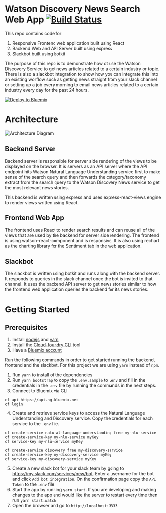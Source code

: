 # Watson Discovery News Search Web App [![Build Status](https://travis-ci.org/ankurp/watson-discovery-news-search.svg?branch=master)](https://travis-ci.org/ankurp/watson-discovery-news-search)

This repo contains code for
1. Responsive Frontend web application built using React
2. Backend Web and API Server built using express
3. Slackbot built using botkit

The purpose of this repo is to demonstrate how ot use the Watson Discovery Service to get news articles related to a certain industry or topic. There is also a slackbot integration to show how you can integrate this into an existing worflow such as getting news straight from your slack channel or setting up a job every morning to email news articles related to a certain industry every day for the past 24 hours.

[![Deploy to Bluemix](https://bluemix.net/deploy/button.png)](https://bluemix.net/deploy?repository=https://github.com/ankurp/watson-discovery-news-search)

# Architecture

![Architecture Diagram](https://raw.githubusercontent.com/ankurp/watson-discovery-news-search/master/docs/architecture.png)

## Backend Server

Backend server is responsible for server side rendering of the views to be displayed on the browser. It is servers as an API server where the API endpoint hits Watson Natural Language Understanding service first to make sense of the search query and then forwards the category/taxonomy extract from the search query to the Watson Discovery News service to get the most relevant news stories.

This backend is written using express and uses express-react-views engine to render views written using React.

## Frontend Web App

The frontend uses React to render search results and can reuse all of the views that are used by the backend for server side rendering. The frontend is using watson-react-component and is responsive. It is also using rechart as the charting library for the Sentiment tab in the web application.

## Slackbot

The slackbot is written using botkit and runs along with the backend server. It responds to queries in the slack channel once the bot is invited to that channel. It uses the backend API server to get news stories similar to how the frontend web application queries the backend for its news stories.

# Getting Started

## Prerequisites

1. Install [nodejs](https://nodejs.org/en/) and [yarn](https://yarnpkg.com)
2. Install the [Cloud-foundry CLI](https://github.com/cloudfoundry/cli) tool
3. Have a [Bluemix account](https://console.ng.bluemix.net/registration/)

Run the following commands in order to get started running the backend, frontend and the slackbot. For this project we are using `yarn` instead of `npm`.

1. Run `yarn` to install of the dependencies
2. Run `yarn bootstrap` to copy the `.env.sample` to `.env` and fill in the credentials in the `.env` file by running the commands in the next steps.
3. Connect to Bluemix via CLI
```
cf api https://api.ng.bluemix.net
cf login
```
4. Create and retrieve service keys to access the Natural Language Understanding and Discovery service. Copy the credentials for each service to the `.env` file.
```
cf create-service natural-language-understanding free my-nlu-service
cf create-service-key my-nlu-service myKey
cf service-key my-nlu-service myKey

cf create-service discovery free my-discovery-service
cf create-service-key my-discovery-service myKey
cf service-key my-discovery-service myKey
```
5. Create a new slack bot for your slack team by going to https://my.slack.com/services/new/bot. Enter a username for the bot and click `Add bot integration`. On the confirmation page copy the `API Token` to the `.env` file.
6. Start the app by running `yarn start`. If you are developing and making changes to the app and would like the server to restart every time then run `yarn start:watch`
7. Open the browser and go to `http://localhost:3333`
